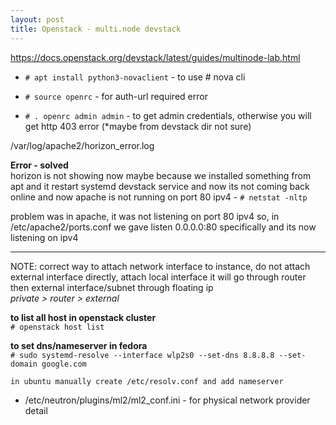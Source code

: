 ```yaml
---
layout: post
title: Openstack - multi.node devstack
---
```


https://docs.openstack.org/devstack/latest/guides/multinode-lab.html

- `# apt install python3-novaclient` - to use # nova cli

- `# source openrc` - for auth-url required error

- `# . openrc admin admin` - to get admin credentials, otherwise you will get http 403 error (*maybe from devstack dir not sure)

/var/log/apache2/horizon_error.log

**Error - solved** <br>
horizon is not showing now maybe because we installed something from apt and it restart systemd devstack service and now its not coming back online
and now apache is not running on port 80 ipv4 - `# netstat -nltp`

problem was in apache, it was not listening on port 80 ipv4 so, in /etc/apache2/ports.conf we gave listen 0.0.0.0:80 specifically and its now listening on ipv4

---

NOTE: correct way to attach network interface to instance, do not attach external interface directly, attach local interface it will go through router then external interface/subnet through floating ip <br>
*private > router > external*

**to list all host in openstack cluster** <br>
`# openstack host list`

**to set dns/nameserver in fedora** <br>
`# sudo systemd-resolve --interface wlp2s0 --set-dns 8.8.8.8 --set-domain google.com`

`in ubuntu manually create /etc/resolv.conf and add nameserver`

- /etc/neutron/plugins/ml2/ml2_conf.ini - for physical network provider detail